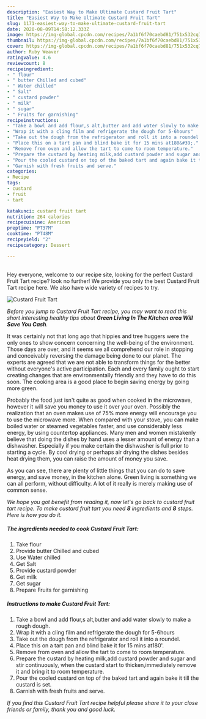```yaml
---
description: "Easiest Way to Make Ultimate Custard Fruit Tart"
title: "Easiest Way to Make Ultimate Custard Fruit Tart"
slug: 1171-easiest-way-to-make-ultimate-custard-fruit-tart
date: 2020-08-09T14:58:12.333Z
image: https://img-global.cpcdn.com/recipes/7a1bf6f70caebd81/751x532cq70/custard-fruit-tart-recipe-main-photo.jpg
thumbnail: https://img-global.cpcdn.com/recipes/7a1bf6f70caebd81/751x532cq70/custard-fruit-tart-recipe-main-photo.jpg
cover: https://img-global.cpcdn.com/recipes/7a1bf6f70caebd81/751x532cq70/custard-fruit-tart-recipe-main-photo.jpg
author: Ruby Weaver
ratingvalue: 4.6
reviewcount: 8
recipeingredient:
- " flour"
- " butter Chilled and cubed"
- " Water chilled"
- " Salt"
- " custard powder"
- " milk"
- " sugar"
- " Fruits for garnishing"
recipeinstructions:
- "Take a bowl and add flour,s alt,butter and add water slowly to make a rough dough."
- "Wrap it with a cling film and refrigerate the dough for 5-6hours"
- "Take out the dough from the refrigerator and roll it into a roundel."
- "Place this on a tart pan and blind bake it for 15 mins at180&#39;."
- "Remove from oven and allow the tart to come to room temperature."
- "Prepare the custard by heating milk,add custard powder and sugar and stir continuously, when the custard start to thicken,immediately remove it and bring it to room temperature."
- "Pour the cooled custard on top of the baked tart and again bake it till the custard is set."
- "Garnish with fresh fruits and serve."
categories:
- Recipe
tags:
- custard
- fruit
- tart

katakunci: custard fruit tart 
nutrition: 264 calories
recipecuisine: American
preptime: "PT37M"
cooktime: "PT48M"
recipeyield: "2"
recipecategory: Dessert

---
```

<br>
Hey everyone, welcome to our recipe site, looking for the perfect Custard Fruit Tart recipe? look no further! We provide you only the best Custard Fruit Tart recipe here. We also have wide variety of recipes to try.
<br>


![Custard Fruit Tart](https://img-global.cpcdn.com/recipes/7a1bf6f70caebd81/751x532cq70/custard-fruit-tart-recipe-main-photo.jpg)

<i>Before you jump to Custard Fruit Tart recipe, you may want to read this short interesting healthy tips about 
<strong>Green Living In The Kitchen area Will Save You Cash</strong>.</i>
</br>

It was certainly not that long ago that hippies and tree huggers were the only ones to show concern concerning the well-being of the environment. Those days are over, and it seems we all comprehend our role in stopping and conceivably reversing the damage being done to our planet. The experts are agreed that we are not able to transform things for the better without everyone's active participation. Each and every family ought to start creating changes that are environmentally friendly and they have to do this soon. The cooking area is a good place to begin saving energy by going more green.

Probably the food just isn't quite as good when cooked in the microwave, however it will save you money to use it over your oven. Possibly the realization that an oven makes use of 75% more energy will encourage you to use the microwave more. When compared with your stove, you can make boiled water or steamed vegetables faster, and use considerably less energy, by using countertop appliances. Many men and women mistakenly believe that doing the dishes by hand uses a lesser amount of energy than a dishwasher. Especially if you make certain the dishwasher is full prior to starting a cycle. By cool drying or perhaps air drying the dishes besides heat drying them, you can raise the amount of money you save.

As you can see, there are plenty of little things that you can do to save energy, and save money, in the kitchen alone. Green living is something we can all perform, without difficulty. A lot of it really is merely making use of common sense.


<i>We hope you got benefit from reading it, now let's go back to custard fruit tart recipe. To make custard fruit tart you need <strong>8</strong> ingredients and <strong>8</strong> steps. Here is how you do it.
</i>

##### The ingredients needed to cook Custard Fruit Tart:

1. Take  flour
1. Provide  butter Chilled and cubed
1. Use  Water chilled
1. Get  Salt
1. Provide  custard powder
1. Get  milk
1. Get  sugar
1. Prepare  Fruits for garnishing


##### Instructions to make Custard Fruit Tart:

1. Take a bowl and add flour,s alt,butter and add water slowly to make a rough dough.
1. Wrap it with a cling film and refrigerate the dough for 5-6hours
1. Take out the dough from the refrigerator and roll it into a roundel.
1. Place this on a tart pan and blind bake it for 15 mins at180&#39;.
1. Remove from oven and allow the tart to come to room temperature.
1. Prepare the custard by heating milk,add custard powder and sugar and stir continuously, when the custard start to thicken,immediately remove it and bring it to room temperature.
1. Pour the cooled custard on top of the baked tart and again bake it till the custard is set.
1. Garnish with fresh fruits and serve.


<i>If you find this Custard Fruit Tart recipe helpful please share it to your close friends or family, thank you and good luck.</i>

